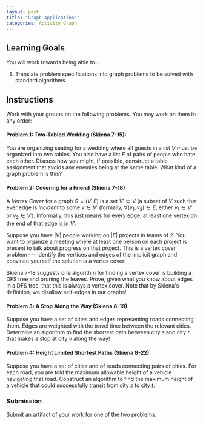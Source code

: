 ```yaml
---
layout: post
title: "Graph Applications"
categories: Activity Graph 
---
```


## Learning Goals

You will work towards being able to...

1. Translate problem specifications into graph problems to be solved with standard algorithms.

## Instructions
Work with your groups on the following problems. You may work on them in any order:

#### Problem 1: Two-Tabled Wedding (Skiena 7-15): 
You are organizing seating for a wedding where all guests in a list $V$ must be organized into two tables. You also have a list $E$ of pairs of people who hate each other. Discuss how you might, if possible, construct a table assignment that avoids any enemies being at the same table. What kind of a graph problem is this?

#### Problem 2: Covering for a Friend (Skiena 7-18)
A *Vertex Cover* for a graph $G = (V, E)$ is a set $V' \subset V$ (a subset of $V$ such that ever edge is *incident* to some $v \in V'$ (formally, $\forall (v_1, v_2) \in E$, either $v_1 \in V'$ or $v_2 \in V'$). Informally, this just means for every edge, at least one vertex on the end of that edge is in $V'$.

Suppose you have $\lvert V \rvert$ people working on $\lvert E \rvert$ projects in teams of 2. You want to organize a meeting where at least one person on each project is present to talk about progress on that project. This is a vertex cover problem --- identify the vertices and edges of the implicit graph and convince yourself the solution is a vertex cover!

Skiena 7-18 suggests one algorithm for finding a vertex cover is building a DFS tree and pruning the leaves. Prove, given what you know about edges in a DFS tree, that this is always a vertex cover. Note that by Skiena's definition, we disallow self-edges in our graphs!

#### Problem 3: A Stop Along the Way (Skiena 8-19)

Suppose you have a set of cities and edges representing roads connecting them. Edges are weighted with the travel time between the relevant cities. Determine an algorithm to find the shortest path between city $s$ and city $t$ that makes a stop at city $v$ along the way!

#### Problem 4: Height Limited Shortest Paths (Skiena 8-22)

Suppose you have a set of cities and of roads connecting pairs of cities. For each road, you are told the maximum allowable height of a vehicle navigating that road. Construct an algorithm to find the maximum height of a vehicle that could successfully transit from city $s$ to city $t$.

### Submission
Submit an artifact of your work for one of the two problems.

